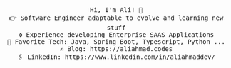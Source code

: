 <p align="center">
  <samp>
    Hi, I'm Ali! 👋 <br>
    👉 Software Engineer adaptable to evolve and learning new stuff  <br>
    ❇️ Experience developing Enterprise SAAS Applications<br>
    🌟 Favorite Tech: Java, Spring Boot, Typescript, Python ... <br>
    ✍️ Blog: https://aliahmad.codes <br>
    🖇️ LinkedIn: https://www.linkedin.com/in/aliahmaddev/
  </samp>
  
</p>
